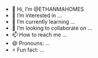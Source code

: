 - 👋 Hi, I’m @ETHANMAHOMES
- 👀 I’m interested in ...
- 🌱 I’m currently learning ...
- 💞️ I’m looking to collaborate on ...
- 📫 How to reach me ...
- 😄 Pronouns: ...
- ⚡ Fun fact: ...

<!---
ETHANMAHOMES/ETHANMAHOMES is a ✨ special ✨ repository because its `README.md` (this file) appears on your GitHub profile.
You can click the Preview link to take a look at your changes.
--->
